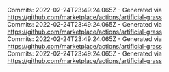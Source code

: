 Commits: 2022-02-24T23:49:24.065Z - Generated via https://github.com/marketplace/actions/artificial-grass
<br>
Commits: 2022-02-24T23:49:24.065Z - Generated via https://github.com/marketplace/actions/artificial-grass
<br>
Commits: 2022-02-24T23:49:24.065Z - Generated via https://github.com/marketplace/actions/artificial-grass
<br>
Commits: 2022-02-24T23:49:24.065Z - Generated via https://github.com/marketplace/actions/artificial-grass
<br>

